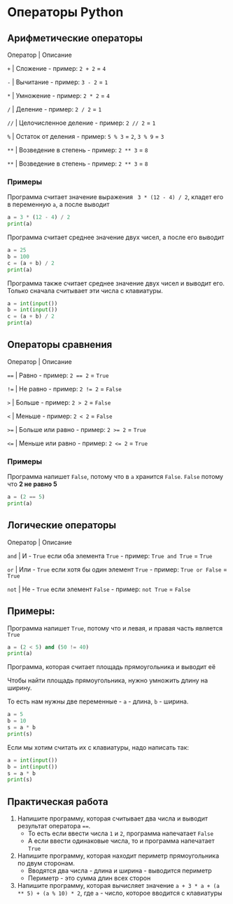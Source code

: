 # Операторы Python

## Арифметические операторы

Оператор | Описание

`+` | Сложение - пример: `2 + 2` = `4`

`-` | Вычитание - пример: `3 - 2` = `1`

`*` | Умножение - пример: `2 * 2` = `4`

`/` | Деление - пример: `2 / 2` = `1`

`//` | Целочисленное деление - пример: `2 // 2` = `1`

`%` | Остаток от деления - пример: `5 % 3` = `2`, `3 % 9` = `3`

`**` | Возведение в степень - пример: `2 ** 3` = `8`

`**` | Возведение в степень - пример: `2 ** 3` = `8`

### Примеры

Программа считает значение выражения ` 3 * (12 - 4) / 2`, кладет его в переменную `a`, а после выводит

```python
a = 3 * (12 - 4) / 2
print(a)
```

Программа считает среднее значение двух чисел, а после его выводит

```python
a = 25
b = 100
c = (a + b) / 2
print(a)
```

Программа также считает среднее значение двух чисел и выводит его. Только сначала считывает эти числа с клавиатуры.

```python
a = int(input())
b = int(input())
c = (a + b) / 2
print(a)
```

## Операторы сравнения

Оператор | Описание

`==` | Равно - пример: `2 == 2` = `True`

`!=` | Не равно - пример: `2 != 2` = `False`

`>` | Больше - пример: `2 > 2` = `False`

`<` | Меньше - пример: `2 < 2` = `False`

`>=` | Больше или равно - пример: `2 >= 2` = `True`

`<=` | Меньше или равно - пример: `2 <= 2` = `True`

### Примеры

Программа напишет `False`, потому что в `a` хранится `False`. `False` потому что **2 не равно 5**

```python
a = (2 == 5)
print(a) 
```

## Логические операторы

Оператор | Описание

`and` | И - `True` если оба элемента `True` - пример: `True and True` = `True`

`or` | Или - `True` если хотя бы один элемент `True` - пример: `True or False` = `True`

`not` | Не - `True` если элемент `False` - пример: `not True` = `False`

## Примеры:

Программа напишет `True`, потому что и левая, и правая часть является `True`

```python
a = (2 < 5) and (50 != 40)
print(a)
```

Программа, которая считает площадь прямоугольника и выводит её

Чтобы найти площадь прямоугольника, нужно умножить длину на ширину.

То есть нам нужны две переменные - `a` - длина, `b` - ширина.

```python
a = 5
b = 10
s = a * b
print(s)
```

Если мы хотим считать их с клавиатуры, надо написать так:

```python
a = int(input())
b = int(input())
s = a * b
print(s)

```

## Практическая работа

1. Напишите программу, которая считывает два числа и выводит результат оператора `==`.
    - То есть если ввести числа `1` и `2`, программа напечатает `False`
    - А если ввести одинаковые числа, то и программа напечатает `True`
2. Напишите программу, которая находит периметр прямоугольника по двум сторонам.
    - Вводятся два числа - длина и ширина - выводится периметр
    - Периметр - это сумма длин всех сторон
3. Напишите программу, которая вычисляет значение `a + 3 * a + (a ** 5) + (a % 10) * 2`, где `a` - число, которое
   вводится с клавиатуры
